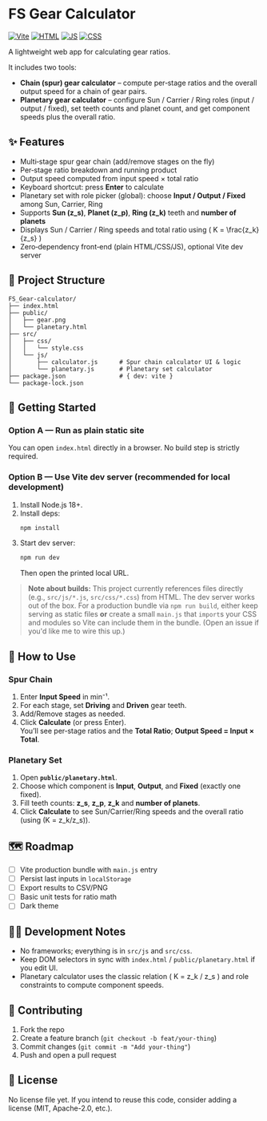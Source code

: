 # FS Gear Calculator

[![Vite](https://img.shields.io/badge/devserver-Vite%207-blue)]() [![HTML](https://img.shields.io/badge/HTML-5-orange)]() [![JS](https://img.shields.io/badge/JavaScript-ES6-yellow)]() [![CSS](https://img.shields.io/badge/CSS-plain-blueviolet)]()

A lightweight web app for calculating gear ratios.

It includes two tools:

- **Chain (spur) gear calculator** – compute per‑stage ratios and the overall output speed for a chain of gear pairs.
- **Planetary gear calculator** – configure Sun / Carrier / Ring roles (input / output / fixed), set teeth counts and planet count, and get component speeds plus the overall ratio.

## ✨ Features

- Multi‑stage spur gear chain (add/remove stages on the fly)
- Per‑stage ratio breakdown and running product
- Output speed computed from input speed × total ratio
- Keyboard shortcut: press **Enter** to calculate
- Planetary set with role picker (global): choose **Input / Output / Fixed** among Sun, Carrier, Ring
- Supports **Sun (z_s)**, **Planet (z_p)**, **Ring (z_k)** teeth and **number of planets**
- Displays Sun / Carrier / Ring speeds and total ratio using \( K = \frac{z_k}{z_s} \)
- Zero‑dependency front‑end (plain HTML/CSS/JS), optional Vite dev server

## 📁 Project Structure

```
FS_Gear-calculator/
├── index.html
├── public/
│   ├── gear.png
│   └── planetary.html
├── src/
│   ├── css/
│   │   └── style.css
│   └── js/
│       ├── calculator.js      # Spur chain calculator UI & logic
│       └── planetary.js       # Planetary set calculator
├── package.json               # { dev: vite }
└── package-lock.json
```

## 🚀 Getting Started

### Option A — Run as plain static site

You can open `index.html` directly in a browser. No build step is strictly required.

### Option B — Use Vite dev server (recommended for local development)

1. Install Node.js 18+.
2. Install deps:
   ```bash
   npm install
   ```
3. Start dev server:
   ```bash
   npm run dev
   ```
   Then open the printed local URL.

> **Note about builds:** This project currently references files directly (e.g., `src/js/*.js`, `src/css/*.css`) from HTML.
> The dev server works out of the box. For a production bundle via `npm run build`, either keep serving as static files
> **or** create a small `main.js` that `import`s your CSS and modules so Vite can include them in the bundle. (Open an issue if you'd like me to wire this up.)

## 🧮 How to Use

### Spur Chain

1. Enter **Input Speed** in min⁻¹.
2. For each stage, set **Driving** and **Driven** gear teeth.
3. Add/Remove stages as needed.
4. Click **Calculate** (or press Enter).  
   You’ll see per‑stage ratios and the **Total Ratio**; **Output Speed = Input × Total**.

### Planetary Set

1. Open **`public/planetary.html`**.
2. Choose which component is **Input**, **Output**, and **Fixed** (exactly one fixed).
3. Fill teeth counts: **z_s**, **z_p**, **z_k** and **number of planets**.
4. Click **Calculate** to see Sun/Carrier/Ring speeds and the overall ratio (using \(K = z_k/z_s\)).

## 🗺️ Roadmap

- [ ] Vite production bundle with `main.js` entry
- [ ] Persist last inputs in `localStorage`
- [ ] Export results to CSV/PNG
- [ ] Basic unit tests for ratio math
- [ ] Dark theme

## 🧑‍💻 Development Notes

- No frameworks; everything is in `src/js` and `src/css`.
- Keep DOM selectors in sync with `index.html` / `public/planetary.html` if you edit UI.
- Planetary calculator uses the classic relation \( K = z_k / z_s \) and role constraints to compute component speeds.

## 🤝 Contributing

1. Fork the repo
2. Create a feature branch (`git checkout -b feat/your-thing`)
3. Commit changes (`git commit -m "Add your-thing"`)
4. Push and open a pull request

## 📜 License

No license file yet. If you intend to reuse this code, consider adding a license (MIT, Apache-2.0, etc.).
